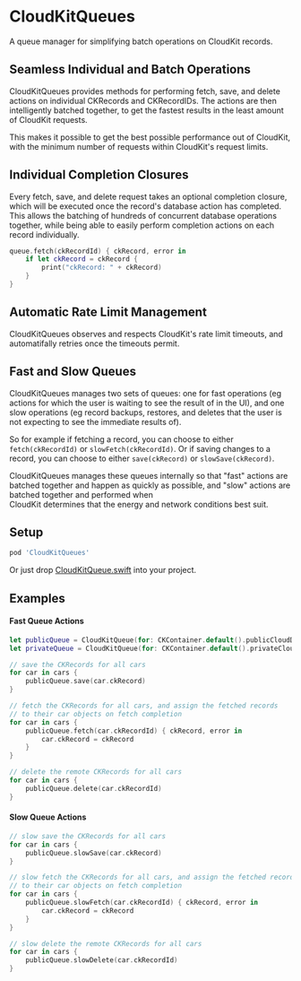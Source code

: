 # CloudKitQueues

A queue manager for simplifying batch operations on CloudKit records.

## Seamless Individual and Batch Operations 

CloudKitQueues provides methods for performing fetch, save, and delete actions on individual CKRecords 
and CKRecordIDs. The actions are then intelligently batched together, to get the fastest results in the 
least amount of CloudKit requests. 

This makes it possible to get the best possible performance out of CloudKit, with the minimum 
number of requests within CloudKit's request limits. 

## Individual Completion Closures 

Every fetch, save, and delete request takes an optional completion closure, which will be executed
once the record's database action has completed. This allows the batching of hundreds of concurrent
database operations together, while being able to easily perform completion actions on each record
individually. 

```swift
queue.fetch(ckRecordId) { ckRecord, error in
    if let ckRecord = ckRecord {
        print("ckRecord: " + ckRecord)
    }
}
```

## Automatic Rate Limit Management

CloudKitQueues observes and respects CloudKit's rate limit timeouts, and automatifally retries once the 
timeouts permit. 

## Fast and Slow Queues

CloudKitQueues manages two sets of queues: one for fast operations (eg actions for which the user is 
waiting to see the result of in the UI), and one slow operations (eg record backups, restores, and 
deletes that the user is not expecting to see the immediate results of).

So for example if fetching a record, you can choose to either `fetch(ckRecordId)` or `slowFetch(ckRecordId)`.
Or if saving changes to a record, you can choose to either `save(ckRecord)` or 
`slowSave(ckRecord)`.

CloudKitQueues manages these queues internally so that "fast" actions are batched together and 
happen as quickly as possible, and "slow" actions are batched together and performed when  
CloudKit determines that the energy and network conditions best suit.

## Setup

```ruby
pod 'CloudKitQueues'
```

Or just drop [CloudKitQueue.swift](https://github.com/sobri909/CloudKitQueues/blob/master/Source/CloudKitQueue.swift) into your project. 

## Examples

#### Fast Queue Actions

```swift
let publicQueue = CloudKitQueue(for: CKContainer.default().publicCloudDatabase)
let privateQueue = CloudKitQueue(for: CKContainer.default().privateCloudDatabase)
```

```swift
// save the CKRecords for all cars
for car in cars { 
    publicQueue.save(car.ckRecord) 
}
```

```swift
// fetch the CKRecords for all cars, and assign the fetched records
// to their car objects on fetch completion
for car in cars { 
    publicQueue.fetch(car.ckRecordId) { ckRecord, error in
        car.ckRecord = ckRecord
    }
}
```

```swift
// delete the remote CKRecords for all cars
for car in cars { 
    publicQueue.delete(car.ckRecordId)
}
```

#### Slow Queue Actions

```swift
// slow save the CKRecords for all cars
for car in cars { 
    publicQueue.slowSave(car.ckRecord) 
}
```

```swift
// slow fetch the CKRecords for all cars, and assign the fetched records
// to their car objects on fetch completion
for car in cars { 
    publicQueue.slowFetch(car.ckRecordId) { ckRecord, error in
        car.ckRecord = ckRecord
    }
}
```

```swift
// slow delete the remote CKRecords for all cars
for car in cars { 
    publicQueue.slowDelete(car.ckRecordId)
}
```
